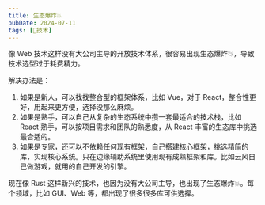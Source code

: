 ```yaml
---
title: 生态爆炸💥
pubDate: 2024-07-11
tags: [🔭技术]
---
```


像 Web 技术这样没有大公司主导的开放技术体系，很容易出现生态爆炸💥，导致技术选型过于耗费精力。

解决办法是：

1. 如果是新人，可以找找整合型的框架体系，比如 Vue，对于 React，整合性更好，用起来更方便，选择没那么麻烦。
2. 如果是熟手，可以自己从复杂的生态系统中攒一套最适合的技术栈，比如 React 熟手，可以按项目需求和团队的熟悉度，从 React 丰富的生态库中挑选最合适的。
3. 如果是专家，还可以不依赖任何现有框架，自己搭建核心框架，挑选精简的库，实现核心系统。只在边缘辅助系统里使用现有成熟框架和库。比如云风自己做游戏，就用的自己开发的引擎。

现在像 Rust 这样新兴的技术，也因为没有大公司主导，也出现了生态爆炸💥。每个领域，比如 GUI、Web 等，都出现了很多很多库可供选择。
